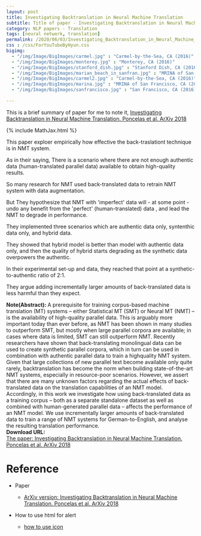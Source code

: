 ```yaml
---
layout: post
title: Investigating Backtranslation in Neural Machine Translation
subtitle: Title of paper - Investigating Backtranslation in Neural Machine Translation
category: NLP papers - Translation
tags: [neural network, translation]
permalink: /2020/06/03/Investigating_Backtranslation_in_Neural_Machine_Translation/
css : /css/ForYouTubeByHyun.css
bigimg: 
  - "/img/Image/BigImages/carmel.jpg" : "Carmel-by-the-Sea, CA (2016)"
  - "/img/Image/BigImages/monterey.jpg" : "Monterey, CA (2016)"
  - "/img/Image/BigImages/stanford_dish.jpg" : "Stanford Dish, CA (2016)"
  - "/img/Image/BigImages/marian_beach_in_sanfran.jpg" : "MRINA of San Francisco, CA (2016)"
  - "/img/Image/BigImages/carmel2.jpg" : "Carmel-by-the-Sea, CA (2016)"
  - "/img/Image/BigImages/marina.jpg" : "MRINA of San Francisco, CA (2016)"
  - "/img/Image/BigImages/sanfrancisco.jpg" : "San Francisco, CA (2016)"
  
---
```


This is a brief summary of paper for me to note it, [Investigating Backtranslation in Neural Machine Translation. Poncelas et al. ArXiv 2018](https://arxiv.org/abs/1804.06189v1)

{% include MathJax.html %}

This paper exploer empirically how effective the back-traslationt technique is in NMT system. 

As in their saying, There is a scenario where there are not enough authentic data (human-translated parallel data) available to obtain high-quality results. 

So many research for NMT used back-translated data to retrain NMT system with data augmentation.

But They hypothesize that NMT with 'imperfect' data will - at some point - undo any benefit from the 'perfect' (human-translated) data , and lead the NMT to degrade in performance.

They implemented three scenarios which are authentic data only, syntenthic data only, and hybrid data.

They showed that hybrid model is better than model with authentic data only, and then the quality of hybrid starts degrading as the synthetic data overpowers the authentic. 

In their experimental set-up and data, they reached that point at a synthetic-to-authentic ratio of 2:1. 

They argue adding incrementally larger amounts of back-translated data is less harmful than they expect.

<div class="alert alert-info" role="alert"><i class="fa fa-info-circle"></i> <b>Note(Abstract): </b>
A prerequisite for training corpus-based machine translation (MT) systems – either Statistical MT (SMT) or Neural MT (NMT) – is the availability of high-quality parallel data. This is arguably more important today than ever before, as NMT has been shown in many studies to outperform SMT, but mostly when large parallel corpora are available; in cases where data is limited, SMT can still outperform NMT. Recently researchers have shown that back-translating monolingual data can be used to create synthetic parallel corpora, which in turn can be used in combination with authentic parallel data to train a highquality NMT system. Given that large collections of new parallel text become available only quite rarely, backtranslation has become the norm when building state-of-the-art NMT systems, especially in resource-poor scenarios. However, we assert that there are many unknown factors regarding the actual effects of back-translated data on the translation capabilities of an NMT model. Accordingly, in this work we investigate how using back-translated data as a training corpus – both as a separate standalone dataset as well as combined with human-generated parallel data – affects the performance of an NMT model. We use incrementally larger amounts of back-translated data to train a range of NMT systems for German-to-English, and analyse the resulting translation performance.
</div>
    
<div class="alert alert-success" role="alert"><i class="fa fa-paperclip fa-lg"></i> <b>Download URL: </b><br>
  <a href="https://arxiv.org/abs/1804.06189v1">The paper: Investigating Backtranslation in Neural Machine Translation. Poncelas et al. ArXiv 2018</a>
</div>

# Reference 

- Paper 
  - [ArXiv version: Investigating Backtranslation in Neural Machine Translation. Poncelas et al. ArXiv 2018](https://arxiv.org/abs/1804.06189v1)
 
- How to use html for alert
  - [how to use icon](http://idratherbewriting.com/documentation-theme-jekyll/mydoc_icons.html)
